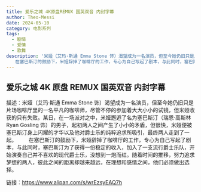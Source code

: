 ```yaml
---
title: 爱乐之城 4K原盘REMUX 国英双音 内封字幕
author: Theo-Messi
date: 2024-05-10
category: 电影系列
tags:
  - 剧情
  - 爱情
  - 歌舞
description: '米娅（艾玛·斯通 Emma Stone 饰）渴望成为一名演员，但至今她仍旧只是片场咖啡厅里的一名平凡的咖啡师，尽管不停的参加着大大小小的试镜，但米娅收获的只有失败。某日，在一场派对之中，米娅邂逅了名为塞巴斯汀（瑞恩·高斯林 Ryan Gosling 饰）的男子，起初两人之间产生了小小的矛盾，但很快，米娅便被塞巴斯汀身上闪耀的才华以及他对爵士乐的纯粹追求所吸引，最终两人走到了一起。
　　在塞巴斯汀的鼓励下，米娅辞掉了咖啡厅的工作，专心为自己写起了剧本，与此同时，塞巴斯汀为了获得一份稳定的收入，加入了一支流行爵士乐队，开始演奏自己并不喜欢的现代爵士乐，没想到一炮而红。随着时间的推移，努力追求梦想的两人，彼此之间的距离却越来越远，在理想和感情之间，他们必须做出选择。'
---
```


## 爱乐之城 4K 原盘 REMUX 国英双音 内封字幕

描述：米娅（艾玛·斯通 Emma Stone 饰）渴望成为一名演员，但至今她仍旧只是片场咖啡厅里的一名平凡的咖啡师，尽管不停的参加着大大小小的试镜，但米娅收获的只有失败。某日，在一场派对之中，米娅邂逅了名为塞巴斯汀（瑞恩·高斯林 Ryan Gosling 饰）的男子，起初两人之间产生了小小的矛盾，但很快，米娅便被塞巴斯汀身上闪耀的才华以及他对爵士乐的纯粹追求所吸引，最终两人走到了一起。
　　在塞巴斯汀的鼓励下，米娅辞掉了咖啡厅的工作，专心为自己写起了剧本，与此同时，塞巴斯汀为了获得一份稳定的收入，加入了一支流行爵士乐队，开始演奏自己并不喜欢的现代爵士乐，没想到一炮而红。随着时间的推移，努力追求梦想的两人，彼此之间的距离却越来越远，在理想和感情之间，他们必须做出选择。

链接：https://www.alipan.com/s/wrEzsyEAQ7h
